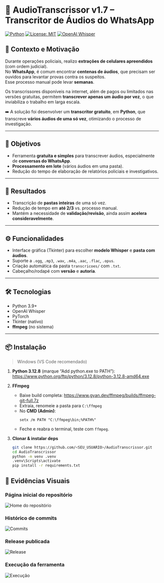# 🎤 AudioTranscrissor v1.7 – Transcritor de Áudios do WhatsApp

[![Python](https://img.shields.io/badge/Python-3.9%2B-blue.svg)]()
[![License: MIT](https://img.shields.io/badge/License-MIT-green.svg)]()
[![OpenAI Whisper](https://img.shields.io/badge/ASR-Whisper-black.svg)]()

## 📌 Contexto e Motivação
Durante operações policiais, realizo **extrações de celulares apreendidos** (com ordem judicial).  
No **WhatsApp**, é comum encontrar **centenas de áudios**, que precisam ser ouvidos para levantar provas contra os suspeitos.  
Esse processo manual pode levar **semanas**.

Os transcrissores disponíveis na internet, além de pagos ou limitados nas versões gratuitas, permitem **transcrever apenas um áudio por vez**, o que inviabiliza o trabalho em larga escala.

➡️ A solução foi desenvolver um **transcritor gratuito**, em **Python**, que transcreve **vários áudios de uma só vez**, otimizando o processo de investigação.

---

## 🎯 Objetivos
- Ferramenta **gratuita e simples** para transcrever áudios, especialmente de **conversas do WhatsApp**.  
- **Processamento em lote** (vários áudios em uma pasta).  
- Redução do tempo de elaboração de relatórios policiais e investigativos.  

---

## 🚀 Resultados
- Transcrição de **pastas inteiras** de uma só vez.  
- Redução de tempo em **até 2/3** vs. processo manual.  
- Mantém a necessidade de **validação/revisão**, ainda assim **acelera consideravelmente**.

---

## ⚙️ Funcionalidades
- Interface gráfica (Tkinter) para escolher **modelo Whisper** e **pasta com áudios**.  
- Suporte a `.ogg`, `.mp3`, `.wav`, `.m4a`, `.aac`, `.flac`, `.opus`.  
- Criação automática da pasta `transcricoes/` com `.txt`.  
- Cabeçalho/rodapé com **versão** e **autoria**.  

---

## 🛠️ Tecnologias
- Python 3.9+
- OpenAI Whisper
- PyTorch
- Tkinter (nativo)
- **ffmpeg** (no sistema)

---

## 📦 Instalação

> Windows (VS Code recomendado)

1. **Python 3.12.8** (marque “Add python.exe to PATH”):  
   https://www.python.org/ftp/python/3.12.8/python-3.12.8-amd64.exe

2. **FFmpeg**  
   - Baixe build completa: https://www.gyan.dev/ffmpeg/builds/ffmpeg-git-full.7z  
   - Extraia, renomeie a pasta para `C:\ffmpeg`  
   - No **CMD (Admin)**:
     ```
     setx /m PATH "C:\ffmpeg\bin;%PATH%"
     ```
   - Feche e reabra o terminal, teste com `ffmpeg`.

3. **Clonar & instalar deps**
   ```bash
   git clone https://github.com/<SEU_USUARIO>/AudioTranscrissor.git
   cd AudioTranscrissor
   python -m venv .venv
   .venv\Scripts\activate
   pip install -r requirements.txt

## 📸 Evidências Visuais

### Página inicial do repositório
![Home do repositório](docs/img/repo_home.png)

### Histórico de commits
![Commits](docs/img/commits.png)

### Release publicada
![Release](docs/img/release.png)

### Execução da ferramenta
![Execução](docs/img/execution_gui.png)
